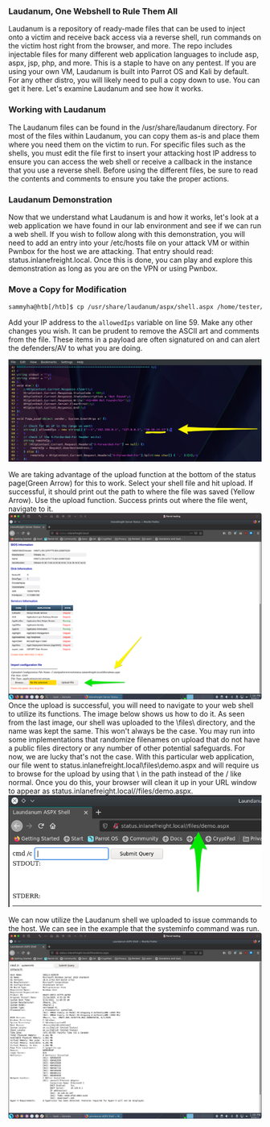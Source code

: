 ### Laudanum, One Webshell to Rule Them All
Laudanum is a repository of ready-made files that can be used to inject onto a victim and receive back access via a reverse shell, run commands on the victim host right from the browser, and more. The repo includes injectable files for many different web application languages to include asp, aspx, jsp, php, and more. This is a staple to have on any pentest. If you are using your own VM, Laudanum is built into Parrot OS and Kali by default. For any other distro, you will likely need to pull a copy down to use. You can get it here. Let's examine Laudanum and see how it works.

### Working with Laudanum
The Laudanum files can be found in the /usr/share/laudanum directory. For most of the files within Laudanum, you can copy them as-is and place them where you need them on the victim to run. For specific files such as the shells, you must edit the file first to insert your attacking host IP address to ensure you can access the web shell or receive a callback in the instance that you use a reverse shell. Before using the different files, be sure to read the contents and comments to ensure you take the proper actions.

### Laudanum Demonstration
Now that we understand what Laudanum is and how it works, let's look at a web application we have found in our lab environment and see if we can run a web shell. If you wish to follow along with this demonstration, you will need to add an entry into your /etc/hosts file on your attack VM or within Pwnbox for the host we are attacking. That entry should read: <target ip> status.inlanefreight.local. Once this is done, you can play and explore this demonstration as long as you are on the VPN or using Pwnbox.

### Move a Copy for Modification
```bash
sammyha@htb[/htb]$ cp /usr/share/laudanum/aspx/shell.aspx /home/tester/demo.aspx
```
Add your IP address to the `allowedIps` variable on line 59. Make any other changes you wish. It can be prudent to remove the ASCII art and comments from the file. These items in a payload are often signatured on and can alert the defenders/AV to what you are doing.

![image](../../Assets/attachments/modify-shell.png)

We are taking advantage of the upload function at the bottom of the status page(Green Arrow) for this to work. Select your shell file and hit upload. If successful, it should print out the path to where the file was saved (Yellow Arrow). Use the upload function. Success prints out where the file went, navigate to it.
![image](../../Assets/attachments/laud-upload.png)
Once the upload is successful, you will need to navigate to your web shell to utilize its functions. The image below shows us how to do it. As seen from the last image, our shell was uploaded to the \\files\ directory, and the name was kept the same. This won't always be the case. You may run into some implementations that randomize filenames on upload that do not have a public files directory or any number of other potential safeguards. For now, we are lucky that's not the case. With this particular web application, our file went to status.inlanefreight.local\\files\demo.aspx and will require us to browse for the upload by using that \ in the path instead of the / like normal. Once you do this, your browser will clean it up in your URL window to appear as status.inlanefreight.local//files/demo.aspx.
![image](../../Assets/attachments/laud-nav.png)

We can now utilize the Laudanum shell we uploaded to issue commands to the host. We can see in the example that the systeminfo command was run.
![image](../../Assets/attachments/laud-success.png)